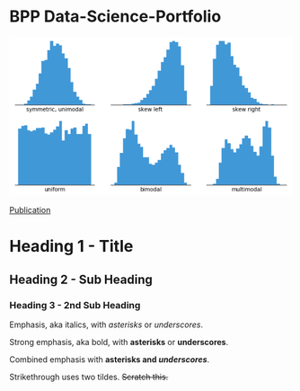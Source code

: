 # BPP Data-Science-Portfolio

![histogram](assets/images/histogram.png)

[Publication](https://www.google.co.uk/)

# Heading 1 - Title

## Heading 2 - Sub Heading

### Heading 3 - 2nd Sub Heading

Emphasis, aka italics, with *asterisks* or _underscores_.

Strong emphasis, aka bold, with **asterisks** or __underscores__.

Combined emphasis with **asterisks and _underscores_**.

Strikethrough uses two tildes. ~~Scratch this.~~

